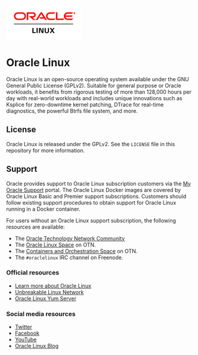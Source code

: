 ![Oracle Linux logo](logo.png "Oracle Linux logo")  

# Oracle Linux

Oracle Linux is an open-source operating system available under the GNU General Public License (GPLv2). Suitable for general purpose or Oracle workloads, it benefits from rigorous testing of more than 128,000 hours per day with real-world workloads and includes unique innovations such as Ksplice for zero-downtime kernel patching, DTrace for real-time diagnostics, the powerful Btrfs file system, and more.

## License
Oracle Linux is released under the GPLv2. See the ```LICENSE``` file in this repository for more information.

## Support
Oracle provides support to Oracle Linux subscription customers via the [My Oracle Support](https://support.oracle.com) portal. The Oracle Linux Docker images are covered by Oracle Linux Basic and Premier support subscriptions. Customers should follow existing support procedures to obtain support for Oracle Linux running in a Docker container.

For users without an Oracle Linux support subscription, the following resources are available:

* The [Oracle Technology Network Community](https://community.oracle.com/welcome)
* The [Oracle Linux Space](https://community.oracle.com/community/server_%26_storage_systems/linux/oracle_linux) on OTN.
* The [Containers and Orchestration Space](https://community.oracle.com/community/server_&_storage_systems/linux/containers-and-orchestration) on OTN.
* The ```#oraclelinux``` IRC channel on Freenode.

### Official resources

* [Learn more about Oracle Linux](http://oracle.com/linux)
* [Unbreakable Linux Network](https://linux.oracle.com)
* [Oracle Linux Yum Server](http://yum.oracle.com)

### Social media resources
* [Twitter](https://twitter.com/OracleLinux)
* [Facebook](https://www.facebook.com/OracleLinux)
* [YouTube](https://www.youtube.com/user/OracleLinuxChannel)
* [Oracle Linux Blog](https://blogs.oracle.com/linux)
